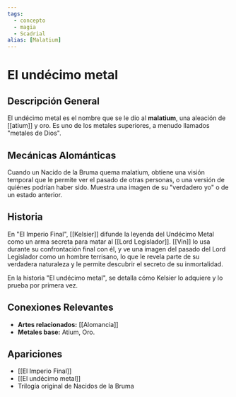 ```yaml
---
tags:
  - concepto
  - magia
  - Scadrial
alias: [Malatium]
---
```


# El undécimo metal

## Descripción General
El undécimo metal es el nombre que se le dio al **malatium**, una aleación de [[atium]] y oro. Es uno de los metales superiores, a menudo llamados "metales de Dios".

## Mecánicas Alománticas
Cuando un Nacido de la Bruma quema malatium, obtiene una visión temporal que le permite ver el pasado de otras personas, o una versión de quiénes podrían haber sido. Muestra una imagen de su "verdadero yo" o de un estado anterior.

## Historia
En "El Imperio Final", [[Kelsier]] difunde la leyenda del Undécimo Metal como un arma secreta para matar al [[Lord Legislador]]. [[Vin]] lo usa durante su confrontación final con él, y ve una imagen del pasado del Lord Legislador como un hombre terrisano, lo que le revela parte de su verdadera naturaleza y le permite descubrir el secreto de su inmortalidad.

En la historia "El undécimo metal", se detalla cómo Kelsier lo adquiere y lo prueba por primera vez.

## Conexiones Relevantes
* **Artes relacionados:** [[Alomancia]]
* **Metales base:** Atium, Oro.

## Apariciones
* [[El Imperio Final]]
* [[El undécimo metal]]
* Trilogía original de Nacidos de la Bruma

